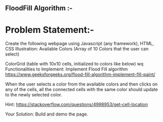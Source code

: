 ## FloodFill Algorithm :-
# Problem Statement:-
Create the following webpage using Javascript (any framework), HTML, CSS
Illustration:
Available Colors (Array of 10 Colors that the user can select)

ColorGrid (table with 10x10 cells, initialized to colors like below)
wq
Functionalities to Implement:
Implement Flood Fill algorithm
https://www.geeksforgeeks.org/flood-fill-algorithm-implement-fill-paint/

When the user selects a color from the available colors and then clicks on any of the cells, all the connected cells with the same color should update to the newly selected color.

Hint: https://stackoverflow.com/questions/4998953/get-cell-location

Your Solution: Build and demo the page.



